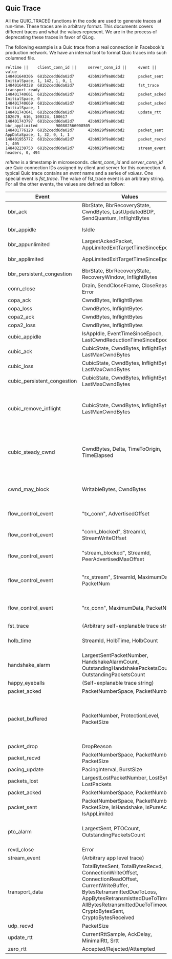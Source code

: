 ## Quic Trace

All the QUIC_TRACE() functions in the code are used to generate traces at run-time. These traces are in arbitrary format. This documents covers different traces and what the values represent.  We are in the process of deprecating these traces in favor of QLog.

The following example is a Quic trace from a real connection in Facebook's production network. We have an internal tool to format Quic traces into such columned file.

```
reltime ||    client_conn_id ||     server_conn_id ||     event ||              value
148401640306  681b2cedd6da02d7      42bb929f9a80dbd2      packet_sent           InitialSpace, 1, 142, 1, 0, 1
148401640328  681b2cedd6da02d7      42bb929f9a80dbd2      fst_trace             transport ready
148401740661  681b2cedd6da02d7      42bb929f9a80dbd2      packet_acked          InitialSpace, 0
148401740669  681b2cedd6da02d7      42bb929f9a80dbd2      packet_acked          InitialSpace, 1
148401743641  681b2cedd6da02d7      42bb929f9a80dbd2      update_rtt            102679, 616, 100324, 100617
148401743797  681b2cedd6da02d7      42bb929f9a80dbd2      bbr_applimited        900802566008505
148401776120  681b2cedd6da02d7      42bb929f9a80dbd2      packet_sent           AppDataSpace, 1, 32, 0, 1, 1
148401955772  681b2cedd6da02d7      42bb929f9a80dbd2      packet_recvd          1, 405
148402239753  681b2cedd6da02d7      42bb929f9a80dbd2      stream_event          headers, 0, 494

```

*reltime* is a timestamp in microseconds. *client_conn_id* and *server_conn_id* are Quic connection IDs assigned by client and server for this connection. A typical Quic trace contains an *event* name and a series of *values*. One special event is *fst_trace*. The value of fst_trace event is an arbitrary string. For all the other events, the values are defined as follow:

| Event | Values | Comment |
|-------|--------|---------|
| bbr_ack | BbrState, BbrRecoveryState, CwndBytes, LastUpdatedBDP, SendQuantum, InflightBytes | See BBR RFC for SendQuantum |
| bbr_appidle | IsIdle | App becomes idle |
| bbr_appunlimited | LargestAckedPacket, AppLimitedExitTargetTimeSinceEpoch | BBR exits app-limited |
| bbr_applimited | AppLimitedExitTargetTimeSinceEpoch | BBR becomes app-limited |
| bbr_persistent_congestion | BbrState, BbrRecoveryState, RecoveryWindow, InflightBytes | |
| conn_close | Drain, SendCloseFrame, CloseReason, Error | |
| copa_ack | CwndBytes, InflightBytes | |
| copa_loss | CwndBytes, InflightBytes | |
| copa2_ack | CwndBytes, InflightBytes | |
| copa2_loss | CwndBytes, InflightBytes | |
| cubic_appidle | IsAppIdle, EventTimeSinceEpoch, LastCwndReductionTimeSinceEpoch | |
| cubic_ack | CubicState, CwndBytes, InflightBytes, LastMaxCwndBytes | |
| cubic_loss | CubicState, CwndBytes, InflightBytes, LastMaxCwndBytes | |
| cubic_persistent_congestion | CubicState, CwndBytes, InflightBytes, LastMaxCwndBytes | |
| cubic_remove_inflight | CubicState, CwndBytes, InflightBytes, LastMaxCwndBytes | We removed bytes from Cubic inflightBytes without calling loss |
| cubic_steady_cwnd | CwndBytes, Delta, TimeToOrigin, TimeElapsed | Cubic steady state cwnd calculation. See Cubic paper for these definition |
| cwnd_may_block | WritableBytes, CwndBytes | Connection will be cwnd-blocked if App sends again |
| flow_control_event | "tx_conn", AdvertisedOffset | We send a window update |
| flow_control_event | "conn_blocked", StreamId, StreamWriteOffset | Connection blocked by flow control |
| flow_control_event | "stream_blocked", StreamId, PeerAdvertisedMaxOffset | Stream blocked by flow  control  |
| flow_control_event | "rx_stream", StreamId, MaximumData, PacketNum | We  received a stream window  update  |
| flow_control_event | "rx_conn", MaximumData, PacketNum | We received a connection window update |
| fst_trace | (Arbitrary self-explanable trace string) | |
| holb_time | StreamId, HolbTime, HolbCount | HOLB = Head-of-line blocking. |
| handshake_alarm | LargestSentPacketNumber, HandshakeAlarmCount, OutstandingHandshakePacketsCount, OutstandingPacketsCount | This is the event of Crypto timer fired. |
| happy_eyeballs | (Self-explanable trace string) |  |
| packet_acked | PacketNumberSpace, PacketNumber | |
| packet_buffered | PacketNumber, ProtectionLevel, PacketSize | This only happens when we receive data but don't have the keys to decrypt them yet |
| packet_drop | DropReason | |
| packet_recvd | PacketNumberSpace, PacketNumber, PacketSize | |
| pacing_update | PacingInterval, BurstSize | |
| packets_lost | LargestLostPacketNumber, LostBytes, LostPackets | |
| packet_acked | PacketNumberSpace, PacketNumber | |
| packet_sent | PacketNumberSpace, PacketNumber, PacketSize, IsHandshake, IsPureAck, IsAppLimited | |
| pto_alarm | LargestSent, PTOCount, OutstandingPacketsCount | PTO = RTO. Time is retransmission timeout event. |
| revd_close | Error | |
| stream_event | (Arbitrary app level trace) | |
| transport_data | TotalBytesSent, TotalBytesRecvd, ConnectionWriteOffset, ConnectionReadOffset, CurrentWriteBuffer, BytesRetransmittedDueToLoss, AppBytesRetransmisttedDueToTimeout, AllBytesRetransmittedDueToTimeout, CryptoBytesSent, CryptoBytesReceived | |
| udp_recvd | PacketSize | |
| update_rtt | CurrentRttSample, AckDelay, MinimalRtt, Srtt | |
| zero_rtt | Accepted/Rejected/Attempted | |
